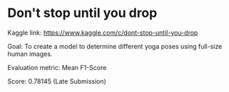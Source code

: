# Don't stop until you drop
Kaggle link: https://www.kaggle.com/c/dont-stop-until-you-drop

Goal: To create a model to determine different yoga poses using full-size human images.

Evaluation metric: Mean F1-Score

Score: 0.78145 (Late Submission)